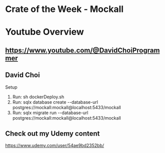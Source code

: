 # Crate of the Week - Mockall

# Youtube Overview

## https://www.youtube.com/@DavidChoiProgrammer

## David Choi

Setup

1. Run: sh dockerDeploy.sh
2. Run: sqlx database create --database-url postgres://mockall:mockall@localhost:5433/mockall
3. Run: sqlx migrate run --database-url postgres://mockall:mockall@localhost:5433/mockall

## Check out my Udemy content

https://www.udemy.com/user/54ae9bd2352bb/
